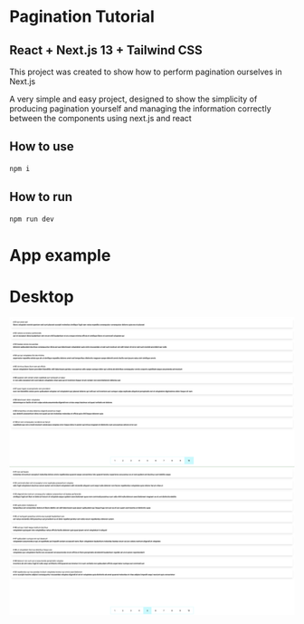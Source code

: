 # Pagination Tutorial

## React + Next.js 13 + Tailwind CSS

This project was created to show how to perform pagination ourselves in Next.js

A very simple and easy project, designed to show the simplicity of producing pagination yourself and managing the information correctly between the components using next.js and react
## How to use

```bash
npm i
```
## How to run

```bash
npm run dev
```

# App example

# Desktop
![Screenshot](public/static/images/app_example.png)
![Screenshot](public/static/images/app_example_2.png)


